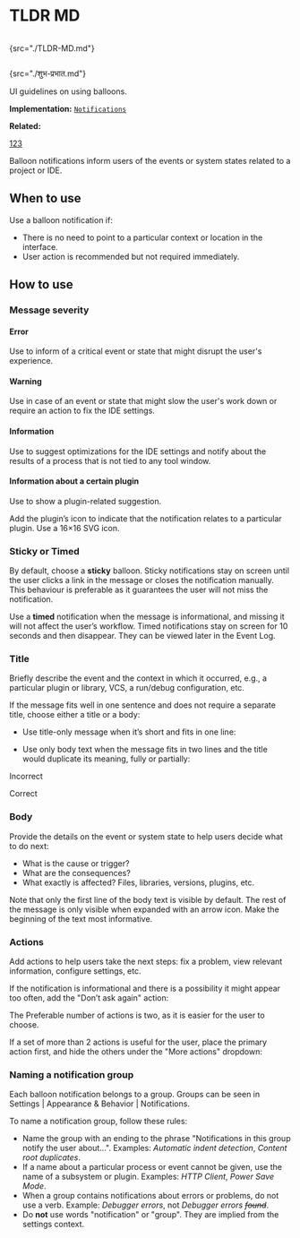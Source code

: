 # TLDR MD

```
```

{src="./TLDR-MD.md"}

```
```

{src="./शुभ-प्रभात.md"}

<link-summary>UI guidelines on using balloons.</link-summary>

<tldr>

**Implementation:** [`Notifications`](Empty-XML-Topic.topic)

**Related:** [](Writerside.topic#first-app)

</tldr>

[123](Writerside.topic#first-app)

Balloon notifications inform users of the events or system states related to a project or IDE.


## When to use

Use a balloon notification if:

* There is no need to point to a particular context or location in the interface.
* User action is recommended but not required immediately.


## How to use

### Message severity

#### Error

Use to inform of a critical event or state that might disrupt the user's experience.


#### Warning

Use in case of an event or state that might slow the user's work down or require an action to fix the IDE settings.


#### Information

Use to suggest optimizations for the IDE settings and notify about the results of a process that is not tied to any tool window.


#### Information about a certain plugin

Use to show a plugin-related suggestion.

Add the plugin’s icon to indicate that the notification relates to a particular plugin. Use a 16×16 SVG icon.


### Sticky or Timed

By default, choose a **sticky** balloon. Sticky notifications stay on screen until the user clicks a link in the message or closes the notification manually.
This behaviour is preferable as it guarantees the user will not miss the notification.

Use a **timed** notification when the message is informational, and missing it will not affect the user’s workflow.
Timed notifications stay on screen for 10 seconds and then disappear.
They can be viewed later in the <control>Event Log</control>.

### Title

Briefly describe the event and the context in which it occurred, e.g., a particular plugin or library, VCS, a run/debug configuration, etc.


If the message fits well in one sentence and does not require a separate title, choose either a title or a body:

* Use title-only message when it’s short and fits in one line:


* Use only body text when the message fits in two lines and the title would duplicate its meaning, fully or partially:

<format color="Red" style="bold">Incorrect</format>


<format color="Green" style="bold">Correct</format>

### Body

Provide the details on the event or system state to help users decide what to do next:

* What is the cause or trigger?
* What are the consequences?
* What exactly is affected? Files, libraries, versions, plugins, etc.

Note that only the first line of the body text is visible by default. The rest of the message is only visible when expanded with an arrow icon.
Make the beginning of the text most informative.


### Actions

Add actions to help users take the next steps: fix a problem, view relevant information, configure settings, etc.

If the notification is informational and there is a possibility it might appear too often, add the "Don’t ask again" action:


The Preferable number of actions is two, as it is easier for the user to choose.

If a set of more than 2 actions is useful for the user, place the primary action first, and hide the others under the "More actions" dropdown:

### Naming a notification group

Each balloon notification belongs to a group. Groups can be seen in <ui-path>Settings | Appearance & Behavior | Notifications</ui-path>.

To name a notification group, follow these rules:

* Name the group with an ending to the phrase "Notifications in this group notify the user about…". Examples: _Automatic indent detection_, _Content root duplicates_.
* If a name about a particular process or event cannot be given, use the name of a subsystem or plugin. Examples: _HTTP Client_, _Power Save Mode_.
* When a group contains notifications about errors or problems, do not use a verb. Example: _Debugger errors_, not _Debugger errors ~~found~~_.
* Do **not** use words "notification" or "group". They are implied from the settings context.

